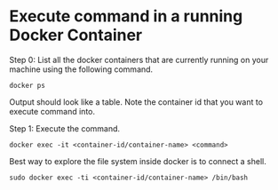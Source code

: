 # Execute command in a running Docker Container

Step 0: List all the docker containers that are currently running on your machine using the following command.

```closure
docker ps
```

Output should look like a table. Note the container id that you want to execute command into.

Step 1: Execute the command.

```closure
docker exec -it <container-id/container-name> <command>
``` 

Best way to explore the file system inside docker is to connect a shell.

```closure
sudo docker exec -ti <container-id/container-name> /bin/bash
```

